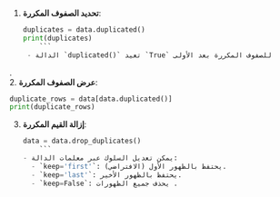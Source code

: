 1. **تحديد الصفوف المكررة**:  
   ```python
   duplicates = data.duplicated()
   print(duplicates)
	   ```  
	- الدالة `duplicated()` تعيد `True` للصفوف المكررة بعد الأولى 
.  
2. **عرض الصفوف المكررة**:  
   ```python
   duplicate_rows = data[data.duplicated()]
   print(duplicate_rows)
   ```  


3. **إزالة القيم المكررة**:  
   ```python
   data = data.drop_duplicates()
	   ```  
   - يمكن تعديل السلوك عبر معلمات الدالة:  
	 - `keep='first'`: يحتفظ بالظهور الأول (الافتراضي).  
	 - `keep='last'`: يحتفظ بالظهور الأخير.  
	 - `keep=False`: يحذف جميع الظهورات .  